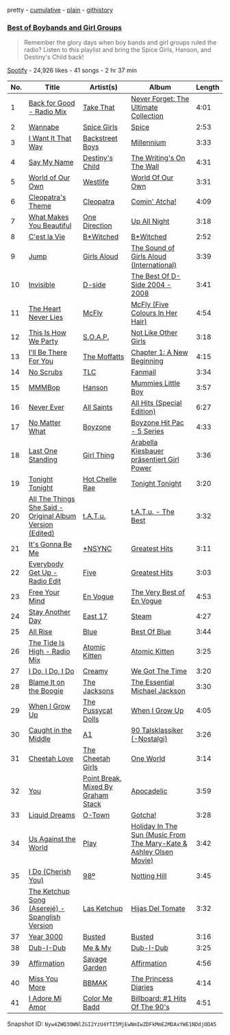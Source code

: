 pretty - [cumulative](/playlists/cumulative/7oTMBMLu6EI4l163C9fkhg.md) - [plain](/playlists/plain/7oTMBMLu6EI4l163C9fkhg) - [githistory](https://github.githistory.xyz/mackorone/spotify-playlist-archive/blob/main/playlists/plain/7oTMBMLu6EI4l163C9fkhg)

### [Best of Boybands and Girl Groups](https://open.spotify.com/playlist/7oTMBMLu6EI4l163C9fkhg)

> Remember the glory days when boy bands and girl groups ruled the radio? Listen to this playlist and bring the Spice Girls, Hanson, and Destiny's Child back!

[Spotify](https://open.spotify.com/user/spotify) - 24,926 likes - 41 songs - 2 hr 37 min

| No. | Title | Artist(s) | Album | Length |
|---|---|---|---|---|
| 1 | [Back for Good \- Radio Mix](https://open.spotify.com/track/2BIBtKMUnHyYs3BsEiILTU) | [Take That](https://open.spotify.com/artist/1XgFuvRd7r5g0h844A5ZUQ) | [Never Forget: The Ultimate Collection](https://open.spotify.com/album/7jzGCK8GdjuWEAe1lZ71xI) | 4:01 |
| 2 | [Wannabe](https://open.spotify.com/track/1Je1IMUlBXcx1Fz0WE7oPT) | [Spice Girls](https://open.spotify.com/artist/0uq5PttqEjj3IH1bzwcrXF) | [Spice](https://open.spotify.com/album/3x2jF7blR6bFHtk4MccsyJ) | 2:53 |
| 3 | [I Want It That Way](https://open.spotify.com/track/0HcSC0BbA1H5zwGCr9xCON) | [Backstreet Boys](https://open.spotify.com/artist/5rSXSAkZ67PYJSvpUpkOr7) | [Millennium](https://open.spotify.com/album/5VHIlOEndogNL2zRjhKSBa) | 3:33 |
| 4 | [Say My Name](https://open.spotify.com/track/2gSyc23Hua25fqSFpgAh6W) | [Destiny's Child](https://open.spotify.com/artist/1Y8cdNmUJH7yBTd9yOvr5i) | [The Writing's On The Wall](https://open.spotify.com/album/78r5vrR1Wf60JPgFQ1drwr) | 4:31 |
| 5 | [World of Our Own](https://open.spotify.com/track/2d0KTMihcLLOz29YdYmule) | [Westlife](https://open.spotify.com/artist/5Z1CCuBsyhEHngq3U5IraY) | [World Of Our Own](https://open.spotify.com/album/6DR9ciMOQiI7sSDp8iBYLw) | 3:31 |
| 6 | [Cleopatra's Theme](https://open.spotify.com/track/6RwpW18NkkPtf17eGBTqea) | [Cleopatra](https://open.spotify.com/artist/7mu52yh5bBhhJOyVndAEZW) | [Comin' Atcha!](https://open.spotify.com/album/27gKSPBmA4YDCp6sf2flCt) | 4:09 |
| 7 | [What Makes You Beautiful](https://open.spotify.com/track/1GyMIZW0pJvUha35WjqHYm) | [One Direction](https://open.spotify.com/artist/4AK6F7OLvEQ5QYCBNiQWHq) | [Up All Night](https://open.spotify.com/album/5nVUqrdkEMlWTm9sqjrYBt) | 3:18 |
| 8 | [C'est la Vie](https://open.spotify.com/track/0SHmApKzT0EWhbFKBjsOex) | [B\*Witched](https://open.spotify.com/artist/72eP0W3rIhkxd0NHGg4w4u) | [B\*Witched](https://open.spotify.com/album/6UQVcTIRAlVetOcHQP1MLd) | 2:52 |
| 9 | [Jump](https://open.spotify.com/track/38lNyLUVSCqEt1PbncxFjw) | [Girls Aloud](https://open.spotify.com/artist/12EtLdLfJ41vUOoVzPZIUy) | [The Sound of Girls Aloud \(International\)](https://open.spotify.com/album/1sXIEXwC5JB3tRW9nCo4XL) | 3:39 |
| 10 | [Invisible](https://open.spotify.com/track/4STqT4Nskiyka6937ClyBC) | [D\-side](https://open.spotify.com/artist/3RFjrIBFsODkMPcTV8mRt9) | [The Best Of D\-Side 2004 \- 2008](https://open.spotify.com/album/2tEXQZqnFoExs11b7r6ddA) | 3:41 |
| 11 | [The Heart Never Lies](https://open.spotify.com/track/77cnourGjLdfZIIvP7rfsu) | [McFly](https://open.spotify.com/artist/47izDDvtOxxz3FzHYuUptd) | [McFly \(Five Colours In Her Hair\)](https://open.spotify.com/album/08x3R30vCiaxLj2qdlfJYg) | 4:54 |
| 12 | [This Is How We Party](https://open.spotify.com/track/42yb3aUH2iUYzbcIelm2f9) | [S.O.A.P.](https://open.spotify.com/artist/4tc5xhcuEtiRizloAL4wZI) | [Not Like Other Girls](https://open.spotify.com/album/7kQtr0cIKu7qZCrCvvkHOD) | 3:18 |
| 13 | [I'll Be There For You](https://open.spotify.com/track/5OXzkeiOjvvEkScOfuB2w5) | [The Moffatts](https://open.spotify.com/artist/2ynrjBfi2sZwoHaejMInRv) | [Chapter 1: A New Beginning](https://open.spotify.com/album/2BdFlgzzk61f8125iwkP2I) | 4:15 |
| 14 | [No Scrubs](https://open.spotify.com/track/1KGi9sZVMeszgZOWivFpxs) | [TLC](https://open.spotify.com/artist/0TImkz4nPqjegtVSMZnMRq) | [Fanmail](https://open.spotify.com/album/1CvjjpvqVMoyprsf74bpYW) | 3:34 |
| 15 | [MMMBop](https://open.spotify.com/track/4RwIkzRJEk1pPVsyd592tc) | [Hanson](https://open.spotify.com/artist/0SdiiPkr02EUdekHZJkt58) | [Mummies Little Boy](https://open.spotify.com/album/5xifoEEgCulzNTh4lTH89A) | 3:57 |
| 16 | [Never Ever](https://open.spotify.com/track/596XLiW6tohIgkcTMf4M6a) | [All Saints](https://open.spotify.com/artist/5TDVKqW9uhqGjwwwKGuma4) | [All Hits \(Special Edition\)](https://open.spotify.com/album/57aSjfZx8tlZEY2qVAwG5I) | 6:27 |
| 17 | [No Matter What](https://open.spotify.com/track/5uYa050vfG3Tnz6ooWGmEK) | [Boyzone](https://open.spotify.com/artist/6X9aYHnQ75YI8o08aoa0iS) | [Boyzone Hit Pac \- 5 Series](https://open.spotify.com/album/29NfIPz1fyPxdDnzohusNm) | 4:33 |
| 18 | [Last One Standing](https://open.spotify.com/track/0iaKLiUHf5ubgdCzQVQbTv) | [Girl Thing](https://open.spotify.com/artist/6u7Xu6msBBuSXGyl60BuQF) | [Arabella Kiesbauer präsentiert Girl Power](https://open.spotify.com/album/5sm1o4kLyRnaifBpN9HbBi) | 3:36 |
| 19 | [Tonight Tonight](https://open.spotify.com/track/6urcncCIJjypIdKCDqZT82) | [Hot Chelle Rae](https://open.spotify.com/artist/6jTnHxhb6cDCaCu4rdvsQ0) | [Tonight Tonight](https://open.spotify.com/album/277rAjEPniT2PfIHjKLRuT) | 3:20 |
| 20 | [All The Things She Said \- Original Album Version \(Edited\)](https://open.spotify.com/track/2yVvXAQIuYpd6PIetGYppQ) | [t.A.T.u.](https://open.spotify.com/artist/2Q3eZMfDQgT8MhPowKFXYO) | [t.A.T.u\. \- The Best](https://open.spotify.com/album/6MWyJ2fcZPAXMk8JOfKPKF) | 3:32 |
| 21 | [It's Gonna Be Me](https://open.spotify.com/track/2j2FjScgrrdSfEV4AZPBaQ) | [\*NSYNC](https://open.spotify.com/artist/6Ff53KvcvAj5U7Z1vojB5o) | [Greatest Hits](https://open.spotify.com/album/7MNoY9pyL6QnnVNeV3XfVR) | 3:11 |
| 22 | [Everybody Get Up \- Radio Edit](https://open.spotify.com/track/2IA4WEsWAYpV9eKkwR2UYv) | [Five](https://open.spotify.com/artist/6rEzedK7cKWjeQWdAYvWVG) | [Greatest Hits](https://open.spotify.com/album/5jSAkaiC1BBKZQSZ7wFYOY) | 3:03 |
| 23 | [Free Your Mind](https://open.spotify.com/track/1bHwmGAPsDShzHi4b23TBY) | [En Vogue](https://open.spotify.com/artist/5fikk4h5qbEebqK2Fc6e48) | [The Very Best of En Vogue](https://open.spotify.com/album/6ABqEktNUuYULXWUubkHKg) | 4:53 |
| 24 | [Stay Another Day](https://open.spotify.com/track/0QIgxEydF4mfYc9qraBzqT) | [East 17](https://open.spotify.com/artist/6lOC7lwSO1ql4Gc2Y3QObY) | [Steam](https://open.spotify.com/album/374fbyA2Mcu33vrz0TP7Dw) | 4:27 |
| 25 | [All Rise](https://open.spotify.com/track/0OJtYfqiz0Xn53o2TnySQC) | [Blue](https://open.spotify.com/artist/2yEkZBBjhzKzt6LF5XMaFi) | [Best Of Blue](https://open.spotify.com/album/0ekql1ldKpqa4oXsAb7Yx8) | 3:44 |
| 26 | [The Tide Is High \- Radio Mix](https://open.spotify.com/track/5WuVWOngcRkMOx9RRLCvui) | [Atomic Kitten](https://open.spotify.com/artist/6JMHws5haIO6V35YNYDnDw) | [Atomic Kitten](https://open.spotify.com/album/340y6ZpqGxp4xW0203bOPN) | 3:25 |
| 27 | [I Do, I Do, I Do](https://open.spotify.com/track/3htvVGNv6R5ckMfwPlsO2U) | [Creamy](https://open.spotify.com/artist/5VlFvgcPgMt6sMij37y8nZ) | [We Got The Time](https://open.spotify.com/album/6Yugzkwim5EgmLKyX8wOQ9) | 3:20 |
| 28 | [Blame It on the Boogie](https://open.spotify.com/track/45lTNyyHpgwGhVnaphmSXw) | [The Jacksons](https://open.spotify.com/artist/2yrbLiuBmc9j81lTX3XUuI) | [The Essential Michael Jackson](https://open.spotify.com/album/3ubQZz8WgIfvjSoekS5daO) | 3:30 |
| 29 | [When I Grow Up](https://open.spotify.com/track/2XXRWwynXmGfvyx3WHPRiM) | [The Pussycat Dolls](https://open.spotify.com/artist/6wPhSqRtPu1UhRCDX5yaDJ) | [When I Grow Up](https://open.spotify.com/album/41qcM7wlx1nklTNgIM21xb) | 4:05 |
| 30 | [Caught in the Middle](https://open.spotify.com/track/6f4sqYRlsAxEdAmdDoffH0) | [A1](https://open.spotify.com/artist/5lPsVvHVDr6R5mDxRUXdOs) | [90 Talsklassiker \(\-Nostalgi\)](https://open.spotify.com/album/06bbiLvLQeKcMcSzBsGFWY) | 3:26 |
| 31 | [Cheetah Love](https://open.spotify.com/track/7rUvQpIKZluigUx7hvQue5) | [The Cheetah Girls](https://open.spotify.com/artist/4ntkql3f3ect7NDRUJ7aAY) | [One World](https://open.spotify.com/album/6WxSyVYrnhBnbIOfPYd0Vx) | 3:14 |
| 32 | [You](https://open.spotify.com/track/7FzsamHULy2aaKZrA78Jw7) | [Point Break](https://open.spotify.com/artist/0dDu6O5p75C61LJIKeDZ5D), [Mixed By Graham Stack](https://open.spotify.com/artist/5cZj102P4k8wGlRTxO84dT) | [Apocadelic](https://open.spotify.com/album/0lFcT8527HAz1Ovqzw63vy) | 3:59 |
| 33 | [Liquid Dreams](https://open.spotify.com/track/78mvzft3gOGgREukFgp0Ev) | [O\-Town](https://open.spotify.com/artist/4zKhX6hYCQPNs406umP9Fx) | [Gotcha!](https://open.spotify.com/album/0Mam0Vj9xsrPu3G4IavaIZ) | 3:28 |
| 34 | [Us Against the World](https://open.spotify.com/track/4JnhUkLXWGPsGjjiQ01sCn) | [Play](https://open.spotify.com/artist/6tNZHg8DS7zzXnIxp3ZTEP) | [Holiday In The Sun \(Music From The Mary\-Kate & Ashley Olsen Movie\)](https://open.spotify.com/album/12qGam11AXTaqfZnZ6ZBp6) | 3:42 |
| 35 | [I Do \(Cherish You\)](https://open.spotify.com/track/6CmwkyHOdJR3ZbVr4JCxTP) | [98º](https://open.spotify.com/artist/6V03b3Y36lolYP2orXn8mV) | [Notting Hill](https://open.spotify.com/album/6PcgVPzMx4kr63zEgPb505) | 3:45 |
| 36 | [The Ketchup Song \(Aserejé\) \- Spanglish Version](https://open.spotify.com/track/6aMrhfrRmwuksyFtdN5Tyz) | [Las Ketchup](https://open.spotify.com/artist/1e8GEl48ktvfDpruMKB6Oe) | [Hijas Del Tomate](https://open.spotify.com/album/2flA3g7bm49ZAjUVo74omF) | 3:32 |
| 37 | [Year 3000](https://open.spotify.com/track/0zjB7ewBWnMgQDMQpFzt92) | [Busted](https://open.spotify.com/artist/3Z6IRCo7umuk8K2XQy0ZDj) | [Busted](https://open.spotify.com/album/0PnmsYK2gPdPBzctYdi6U0) | 3:16 |
| 38 | [Dub\-I\-Dub](https://open.spotify.com/track/3hVq58fi4oFSlf5LxnAOgA) | [Me & My](https://open.spotify.com/artist/4FD9joiv6N5yWEnxxbyC59) | [Dub\-I\-Dub](https://open.spotify.com/album/5QZy3RVRGy7b1twjGLkAVr) | 3:25 |
| 39 | [Affirmation](https://open.spotify.com/track/6CrMkIDzivEQ6N2yxe8ABn) | [Savage Garden](https://open.spotify.com/artist/3NRFinRTEqUCfaTTZmk8ek) | [Affirmation](https://open.spotify.com/album/67M8LSfsBxjM6AmxLjAzhT) | 4:56 |
| 40 | [Miss You More](https://open.spotify.com/track/0YyhV1noXR0009qoIhIGTn) | [BBMAK](https://open.spotify.com/artist/7y1GT7SdgGiFLWoktv2TSw) | [The Princess Diaries](https://open.spotify.com/album/1c5BgBSydwiq6fSygewmY2) | 4:14 |
| 41 | [I Adore Mi Amor](https://open.spotify.com/track/2IcvNE6okbSq18lajo3SYE) | [Color Me Badd](https://open.spotify.com/artist/1QtIfAa6y7w2JhxYJhYeUG) | [Billboard: \#1 Hits Of The 90's](https://open.spotify.com/album/3UTqjsuiNuQ9uxxXyS8qa1) | 4:51 |

Snapshot ID: `Nyw4ZWQ3OWNlZGI2YzU4YTI5MjEwNmIwZDFkMmE2MDAxYWE1NDdjODA5`
